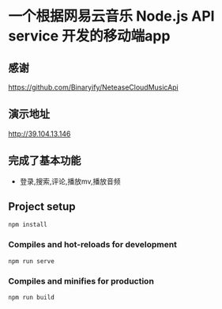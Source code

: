 # 一个根据网易云音乐 Node.js API service 开发的移动端app

## 感谢
<a><https://github.com/Binaryify/NeteaseCloudMusicApi></a>

## 演示地址
<a><http://39.104.13.146></a>

## 完成了基本功能
- 登录,搜索,评论,播放mv,播放音频

## Project setup
```
npm install
```

### Compiles and hot-reloads for development
```
npm run serve
```

### Compiles and minifies for production
```
npm run build
```

